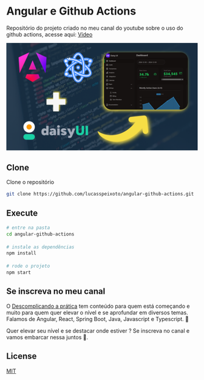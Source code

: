 # Angular e Github Actions

Repositório do projeto criado no meu canal do youtube sobre o uso do github actions, acesse aqui: [Vídeo](https://youtu.be/pNFMXouQVo8)

![Capa](public/capa.png 'Capa')

## Clone

Clone o repositório

```bash
git clone https://github.com/lucasspeixoto/angular-github-actions.git
```

## Execute

```bash
# entre na pasta
cd angular-github-actions

# instale as dependências
npm install

# rode o projeto
npm start
```

## Se inscreva no meu canal

O [Descomplicando a prática](https://www.youtube.com/channel/UC6LY6Xw5ff_KaHwjHWRA9oA?sub_confirmation=1) tem conteúdo para quem está começando e muito para quem quer elevar o nível e se aprofundar em diversos temas. Falamos de Angular, React, Spring Boot, Java, Javascript e Typescript. 🎯

Quer elevar seu nível e se destacar onde estiver ? Se inscreva no canal e vamos embarcar nessa juntos 🚀.

## License

[MIT](https://choosealicense.com/licenses/mit/)
